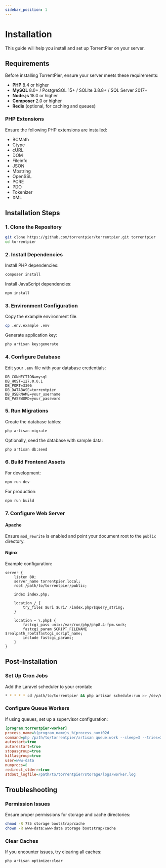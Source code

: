 ```yaml
---
sidebar_position: 1
---
```


# Installation

This guide will help you install and set up TorrentPier on your server.

## Requirements

Before installing TorrentPier, ensure your server meets these requirements:

- **PHP** 8.4 or higher
- **MySQL** 8.0+ / PostgreSQL 15+ / SQLite 3.8.8+ / SQL Server 2017+
- **Node.js** 18.0 or higher
- **Composer** 2.0 or higher
- **Redis** (optional, for caching and queues)

### PHP Extensions

Ensure the following PHP extensions are installed:
- BCMath
- Ctype
- cURL
- DOM
- Fileinfo
- JSON
- Mbstring
- OpenSSL
- PCRE
- PDO
- Tokenizer
- XML

## Installation Steps

### 1. Clone the Repository

```bash
git clone https://github.com/torrentpier/torrentpier.git torrentpier
cd torrentpier
```

### 2. Install Dependencies

Install PHP dependencies:

```bash
composer install
```

Install JavaScript dependencies:

```bash
npm install
```

### 3. Environment Configuration

Copy the example environment file:

```bash
cp .env.example .env
```

Generate application key:

```bash
php artisan key:generate
```

### 4. Configure Database

Edit your `.env` file with your database credentials:

```env
DB_CONNECTION=mysql
DB_HOST=127.0.0.1
DB_PORT=3306
DB_DATABASE=torrentpier
DB_USERNAME=your_username
DB_PASSWORD=your_password
```

### 5. Run Migrations

Create the database tables:

```bash
php artisan migrate
```

Optionally, seed the database with sample data:

```bash
php artisan db:seed
```

### 6. Build Frontend Assets

For development:

```bash
npm run dev
```

For production:

```bash
npm run build
```

### 7. Configure Web Server

#### Apache

Ensure `mod_rewrite` is enabled and point your document root to the `public` directory.

#### Nginx

Example configuration:

```nginx
server {
    listen 80;
    server_name torrentpier.local;
    root /path/to/torrentpier/public;

    index index.php;

    location / {
        try_files $uri $uri/ /index.php?$query_string;
    }

    location ~ \.php$ {
        fastcgi_pass unix:/var/run/php/php8.4-fpm.sock;
        fastcgi_param SCRIPT_FILENAME $realpath_root$fastcgi_script_name;
        include fastcgi_params;
    }
}
```

## Post-Installation

### Set Up Cron Jobs

Add the Laravel scheduler to your crontab:

```bash
* * * * * cd /path/to/torrentpier && php artisan schedule:run >> /dev/null 2>&1
```

### Configure Queue Workers

If using queues, set up a supervisor configuration:

```ini
[program:torrentpier-worker]
process_name=%(program_name)s_%(process_num)02d
command=php /path/to/torrentpier/artisan queue:work --sleep=3 --tries=3 --max-time=3600
autostart=true
autorestart=true
stopasgroup=true
killasgroup=true
user=www-data
numprocs=8
redirect_stderr=true
stdout_logfile=/path/to/torrentpier/storage/logs/worker.log
```

## Troubleshooting

### Permission Issues

Ensure proper permissions for storage and cache directories:

```bash
chmod -R 775 storage bootstrap/cache
chown -R www-data:www-data storage bootstrap/cache
```

### Clear Caches

If you encounter issues, try clearing all caches:

```bash
php artisan optimize:clear
```
